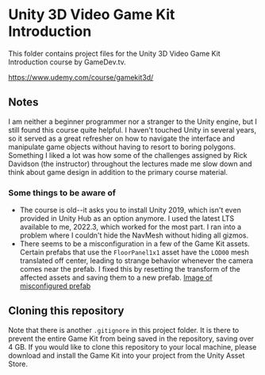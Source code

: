 # Unity 3D Video Game Kit Introduction

This folder contains project files for the Unity 3D Video Game Kit Introduction course by GameDev.tv.

https://www.udemy.com/course/gamekit3d/

## Notes

I am neither a beginner programmer nor a stranger to the Unity engine, but I still found this course quite helpful. I haven't touched Unity in several years, so it served as a great refresher on how to navigate the interface and manipulate game objects without having to resort to boring polygons. Something I liked a lot was how some of the challenges assigned by Rick Davidson (the instructor) throughout the lectures made me slow down and think about game design in addition to the primary course material.

### Some things to be aware of
* The course is old--it asks you to install Unity 2019, which isn't even provided in Unity Hub as an option anymore. I used the latest LTS available to me, 2022.3, which worked for the most part. I ran into a problem where I couldn't hide the NavMesh without hiding all gizmos.
* There seems to be a misconfiguration in a few of the Game Kit assets. Certain prefabs that use the `FloorPanel1x1` asset have the `LOD00` mesh translated off center, leading to strange behavior whenever the camera comes near the prefab. I fixed this by resetting the transform of the affected assets and saving them to a new prefab.
[Image of misconfigured prefab](platform1x1_floorpanel_transform.png)

## Cloning this repository
Note that there is another `.gitignore` in this project folder. It is there to prevent the entire Game Kit from being saved in the repository, saving over 4 GB. If you would like to clone this repository to your local machine, please download and install the Game Kit into your project from the Unity Asset Store.